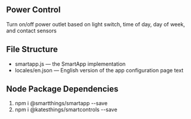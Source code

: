 ## Power Control 

Turn on/off power outlet based on light switch, time of day, day of week, and contact sensors

## File Structure

* smartapp.js &mdash; the SmartApp implementation
* locales/en.json &mdash; English version of the app configuration page text

## Node Package Dependencies
1. npm i @smartthings/smartapp --save
2. npm i @katesthings/smartcontrols --save
